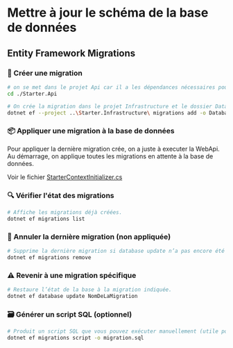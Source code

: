 # Mettre à jour le schéma de la base de données

## Entity Framework Migrations

### 🧱 Créer une migration

```bash
# on se met dans le projet Api car il a les dépendances nécessaires pour les migrations EF
cd ./Starter.Api

# On crée la migration dans le projet Infrastructure et le dossier Database/Migrations
dotnet ef --project ..\Starter.Infrastructure\ migrations add -o Database/Migrations NomDeLaMigration
```

### 📦 Appliquer une migration à la base de données

Pour appliquer la dernière migration crée, on a juste à executer la WebApi. Au démarrage, on applique toutes les migrations en attente à la base de données.

Voir le fichier [StarterContextInitializer.cs](../CleanArchiStarterTemplate/Starter.Infrastructure/Database/StarterContextInitializer.cs)

### 🔍 Vérifier l'état des migrations

```bash
# Affiche les migrations déjà créées.
dotnet ef migrations list
```

### 🧹 Annuler la dernière migration (non appliquée)

```bash
# Supprime la dernière migration si database update n’a pas encore été exécuté.
dotnet ef migrations remove
```

### ⚠️ Revenir à une migration spécifique

```bash
# Restaure l’état de la base à la migration indiquée.
dotnet ef database update NomDeLaMigration
```

### 🗃️ Générer un script SQL (optionnel)

```bash
# Produit un script SQL que vous pouvez exécuter manuellement (utile pour production).
dotnet ef migrations script -o migration.sql
```
